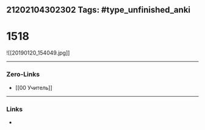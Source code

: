 21202104302302
Tags: #type_unfinished_anki 
---
# 1518

![[20190120_154049.jpg]]

---
### Zero-Links
- [[00 Учитель]]
---
### Links
-